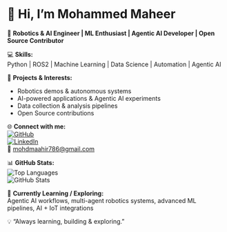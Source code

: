 # 👋 Hi, I’m Mohammed Maheer

🤖 **Robotics & AI Engineer | ML Enthusiast | Agentic AI Developer | Open Source Contributor**  

💻 **Skills:**  
Python | ROS2 | Machine Learning | Data Science | Automation | Agentic AI  

📂 **Projects & Interests:**  
- Robotics demos & autonomous systems  
- AI-powered applications & Agentic AI experiments  
- Data collection & analysis pipelines  
- Open Source contributions  

🌐 **Connect with me:**  
[![GitHub](https://img.shields.io/badge/GitHub-Mohammedmaheer-181717?style=flat-square&logo=github)](https://github.com/Mohammedmaheer)  
[![LinkedIn](https://img.shields.io/badge/LinkedIn-MohammedMaheer-0A66C2?style=flat-square&logo=linkedin)](https://www.linkedin.com/in/mohammedmaheer/)  
📧 mohdmaahir786@gmail.com  

📊 **GitHub Stats:**  
![Top Languages](https://github-readme-stats.vercel.app/api/top-langs/?username=Mohammedmaheer&layout=compact&theme=tokyonight)  
![GitHub Stats](https://github-readme-stats.vercel.app/api?username=Mohammedmaheer&show_icons=true&theme=tokyonight)  

🚀 **Currently Learning / Exploring:**  
Agentic AI workflows, multi-agent robotics systems, advanced ML pipelines, AI + IoT integrations  

💡 “Always learning, building & exploring.”
